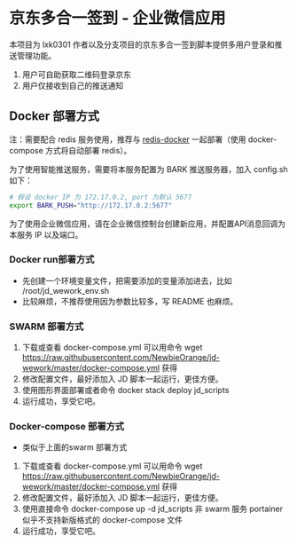 # 京东多合一签到 - 企业微信应用

本项目为 lxk0301 作者以及分支项目的京东多合一签到脚本提供多用户登录和推送管理功能。

1. 用户可自助获取二维码登录京东
2. 用户仅接收到自己的推送通知

## Docker 部署方式

注：需要配合 redis 服务使用，推荐与 [redis-docker](https://hub.docker.com/_/redis) 一起部署（使用 docker-compose 方式将自动部署 redis）。

为了使用智能推送服务，需要将本服务配置为 BARK 推送服务器，加入 config.sh 如下：
```bash
# 假设 docker IP 为 172.17.0.2, port 为默认 5677
export BARK_PUSH="http://172.17.0.2:5677"
```

为了使用企业微信应用，请在企业微信控制台创建新应用，并配置API消息回调为本服务 IP 以及端口。

### Docker run部署方式
- 先创建一个环境变量文件，把需要添加的变量添加进去，比如 /root/jd_wework_env.sh
- 比较麻烦，不推荐使用因为参数比较多，写 README 也麻烦。

### SWARM 部署方式
1. 下载或查看 docker-compose.yml 可以用命令 wget https://raw.githubusercontent.com/NewbieOrange/jd-wework/master/docker-compose.yml 获得
2. 修改配置文件，最好添加入 JD 脚本一起运行，更佳方便。
3. 使用图形界面部署或者命令 docker stack deploy jd_scripts
4. 运行成功，享受它吧。

### Docker-compose 部署方式
- 类似于上面的swarm 部署方式
1. 下载或查看 docker-compose.yml 可以用命令 wget https://raw.githubusercontent.com/NewbieOrange/jd-wework/master/docker-compose.yml 获得
2. 修改配置文件，最好添加入 JD 脚本一起运行，更佳方便。
3. 使用直接命令 docker-compose up -d jd_scripts 非 swarm 服务 portainer 似乎不支持新版格式的 docker-compose 文件
4. 运行成功，享受它吧。
